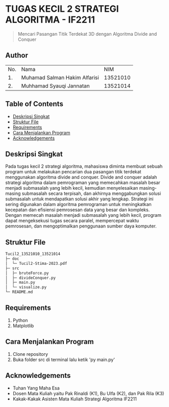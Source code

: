 # TUGAS KECIL 2 STRATEGI ALGORITMA - IF2211
> Mencari Pasangan Titik Terdekat 3D dengan Algoritma Divide and Conquer

## Author
<table>
    <tr>
        <td>No.</td>
        <td>Nama</td>
        <td>NIM</td>
    </tr>
    <tr>
        <td>1.</td>
        <td>Muhamad Salman Hakim Alfarisi</td>
        <td>13521010</td>
    </tr>
    <tr>
        <td>2.</td>
        <td>Muhhamad Syauqi Jannatan</td>
        <td>13521014</td>
    </tr>
</table>

## Table of Contents
* [Deskripsi Singkat](#deskripsi-singkat)
* [Struktur File](#struktur-file)
* [Requirements](#requirements)
* [Cara Menjalankan Program](#cara-menjalankan-program)
* [Acknowledgements](#acknowledgements)

## Deskripsi Singkat 
Pada tugas kecil 2 strategi algoritma, mahasiswa diminta membuat sebuah program untuk melakukan pencarian dua pasangan titik terdekat menggunakan algoritma divide and conquer. Divide and conquer adalah strategi algoritma dalam pemrograman yang memecahkan masalah besar menjadi submasalah yang lebih kecil, kemudian menyelesaikan masing-masing submasalah secara terpisah, dan akhirnya menggabungkan solusi submasalah untuk mendapatkan solusi akhir yang lengkap. Strategi ini sering digunakan dalam algoritma pemrograman untuk meningkatkan kecepatan dan efisiensi pemrosesan data yang besar dan kompleks. Dengan memecah masalah menjadi submasalah yang lebih kecil, program dapat mengeksekusi tugas secara paralel, mempercepat waktu pemrosesan, dan mengoptimalkan penggunaan sumber daya komputer.

## Struktur File
```bash
Tucil2_13521010_13521014                      
├─ doc                                  
│  └─ Tucil2-Stima-2023.pdf             
├─ src                                                           
│  ├─ bruteForce.py                     
│  ├─ divideConquer.py                  
│  ├─ main.py                           
│  └─ visualize.py                      
└─ README.md                            
 ```
## Requirements
1. Python
2. Matplotlib

## Cara Menjalankan Program
1. Clone repository
2. Buka folder src di terminal lalu ketik 'py main.py' 

## Acknowledgements
- Tuhan Yang Maha Esa
- Dosen Mata Kuliah yaitu Pak Rinaldi (K1), Bu Ulfa (K2), dan Pak Rila (K3)
- Kakak-Kakak Asisten Mata Kuliah Strategi Algoritma IF2211


